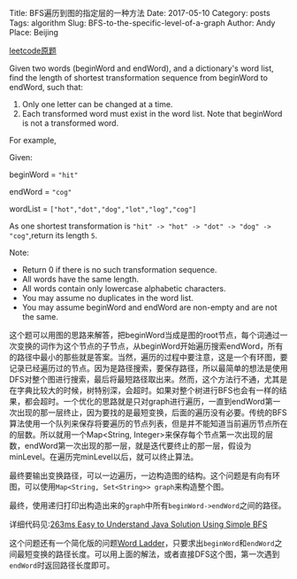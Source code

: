 Title: BFS遍历到图的指定层的一种方法
Date: 2017-05-10
Category: posts
Tags: algorithm
Slug: BFS-to-the-specific-level-of-a-graph
Author: Andy
Place: Beijing

[leetcode原题](https://leetcode.com/problems/word-ladder/#/description)

Given two words (beginWord and endWord), and a dictionary's word list, find the length of shortest transformation sequence from beginWord to endWord, such that:

1. Only one letter can be changed at a time.
1. Each transformed word must exist in the word list. Note that beginWord is not a transformed word.

For example,

Given:

beginWord = `"hit"`

endWord = `"cog"`

wordList = `["hot","dot","dog","lot","log","cog"]`

As one shortest transformation is `"hit" -> "hot" -> "dot" -> "dog" -> "cog"`,return its length `5`.

Note:

* Return 0 if there is no such transformation sequence.
* All words have the same length.
* All words contain only lowercase alphabetic characters.
* You may assume no duplicates in the word list.
* You may assume beginWord and endWord are non-empty and are not the same.

这个题可以用图的思路来解答，把beginWord当成是图的root节点，每个词通过一次变换的词作为这个节点的子节点，从beginWord开始遍历搜索endWord，所有的路径中最小的那些就是答案。当然，遍历的过程中要注意，这是一个有环图，要记录已经遍历过的节点。因为是路径搜索，要保存路径，所以最简单的想法是使用DFS对整个图进行搜索，最后将最短路径取出来。然而，这个方法行不通，尤其是在字典比较大的时候，树特别深，会超时。如果对整个树进行BFS也会有一样的结果，都会超时。一个优化的思路就是只对graph进行遍历，一直到endWord第一次出现的那一层终止，因为要找的是最短变换，后面的遍历没有必要。传统的BFS算法使用一个队列来保存将要遍历的节点列表，但是并不能知道当前遍历节点所在的层数。所以就用一个Map<String, Integer>来保存每个节点第一次出现的层数，endWord第一次出现的那一层，就是迭代要终止的那一层，假设为minLevel。在遍历完minLevel以后，就可以终止算法。

最终要输出变换路径，可以一边遍历，一边构造图的结构。这个问题是有向有环图，可以使用`Map<String, Set<String>> graph`来构造整个图。

最终，使用递归打印出构造出来的`graph`中所有`beginWord->endWord`之间的路径。

详细代码见:[263ms Easy to Understand Java Solution Using Simple BFS](https://discuss.leetcode.com/topic/88859/263ms-easy-to-understand-java-solution-using-simple-BFS)

这个问题还有一个简化版的问题[Word Ladder](https://leetcode.com/problems/word-ladder/#/description)，只要求出`beginWord`和`endWord`之间最短变换的路径长度。可以用上面的解法，或者直接DFS这个图，第一次遇到`endWord`时返回路径长度即可。

[^1]:[Share two similar Java solution that Accpted by OJ.](https://discuss.leetcode.com/topic/2857/share-two-similar-java-solution-that-accpted-by-oj/2)



